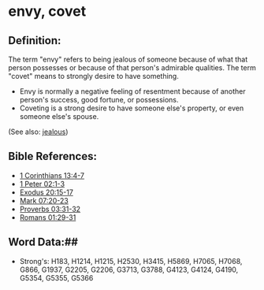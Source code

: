 # envy, covet #

## Definition: ##

The term "envy" refers to being jealous of someone because of what that person possesses or because of that person's admirable qualities. The term "covet" means to strongly desire to have something.

* Envy is normally a negative feeling of resentment because of another person's success, good fortune, or possessions.
* Coveting is a strong desire to have someone else's property, or even someone else's spouse.

(See also: [jealous](../kt/jealous.md))

## Bible References: ##

* [1 Corinthians 13:4-7](rc://en/tn/help/1co/13/04)
* [1 Peter 02:1-3](rc://en/tn/help/1pe/02/01)
* [Exodus 20:15-17](rc://en/tn/help/exo/20/15)
* [Mark 07:20-23](rc://en/tn/help/mrk/07/20)
* [Proverbs 03:31-32](rc://en/tn/help/pro/03/31)
* [Romans 01:29-31](rc://en/tn/help/rom/01/29)

## Word Data:##

* Strong's: H183, H1214, H1215, H2530, H3415, H5869, H7065, H7068, G866, G1937, G2205, G2206, G3713, G3788, G4123, G4124, G4190, G5354, G5355, G5366

